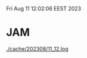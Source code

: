 Fri Aug 11 12:02:06 EEST 2023
# JAM
<a href='./cache/202308/11_12.log'>./cache/202308/11_12.log</a>
